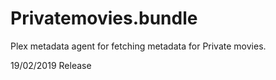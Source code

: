 # Privatemovies.bundle

Plex metadata agent for fetching metadata for Private movies.

19/02/2019 Release

